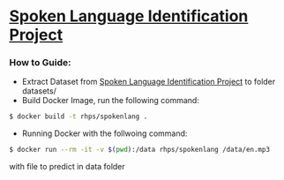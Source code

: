 # [Spoken Language Identification Project](https://www.kaggle.com/toponowicz/spoken-language-identification)


### How to Guide:

* Extract Dataset from [Spoken Language Identification Project](https://www.kaggle.com/toponowicz/spoken-language-identification) to folder datasets/
* Build Docker Image, run the following command:
```bash
$ docker build -t rhps/spokenlang .
```
* Running Docker with the follwoing command:
```bash
$ docker run --rm -it -v $(pwd):/data rhps/spokenlang /data/en.mp3
```
with file to predict in data folder